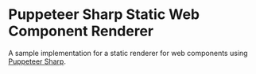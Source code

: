 # Puppeteer Sharp Static Web Component Renderer
A sample implementation for a static renderer for web components using [Puppeteer Sharp](https://github.com/hardkoded/puppeteer-sharp).
